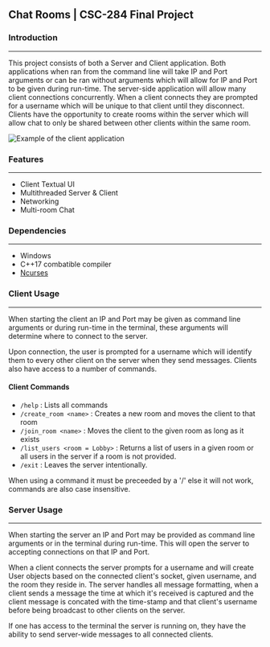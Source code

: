 ## Chat Rooms | CSC-284 Final Project

### Introduction
---
This project consists of both a Server and Client application. Both applications when ran from the command line will take IP and Port arguments or can be ran without arguments which will allow for IP and Port to be given during run-time. The server-side application will allow many client connections concurrently. When a client connects they are prompted for a username which will be unique to that client until they disconnect. Clients have the opportunity to create rooms within the server which will allow chat to only be shared between other clients within the same room.

![Example of the client application](https://i.imgur.com/917d4UB.png)

### Features
---
- Client Textual UI
- Multithreaded Server & Client
- Networking
- Multi-room Chat

### Dependencies
---
- Windows
- C++17 combatible compiler
- [Ncurses](https://invisible-island.net/ncurses/)

### Client Usage
---
When starting the client an IP and Port may be given as command line arguments or during run-time in the terminal, these arguments will determine where to connect to the server.

Upon connection, the user is prompted for a username which will identify them to every other client on the server when they send messages. Clients also have access to a number of commands.

#### Client Commands
- `/help` : Lists all commands
- `/create_room <name>` : Creates a new room and moves the client to that room
- `/join_room <name>` : Moves the client to the given room as long as it exists
- `/list_users <room = Lobby>` : Returns a list of users in a given room or all users in the server if a room is not provided.
- `/exit` : Leaves the server intentionally.

When using a command it must be preceeded by a '/' else it will not work, commands are also case insensitive.

### Server Usage
---
When starting the server an IP and Port may be provided as command line arguments or in the terminal during run-time. This will open the server to accepting connections on that IP and Port.

When a client connects the server prompts for a username and will create User objects based on the connected client's socket, given username, and the room they reside in. The server handles all message formatting, when a client sends a message the time at which it's received is captured and the client message is concated with the time-stamp and that client's username before being broadcast to other clients on the server.

If one has access to the terminal the server is running on, they have the ability to send server-wide messages to all connected clients.